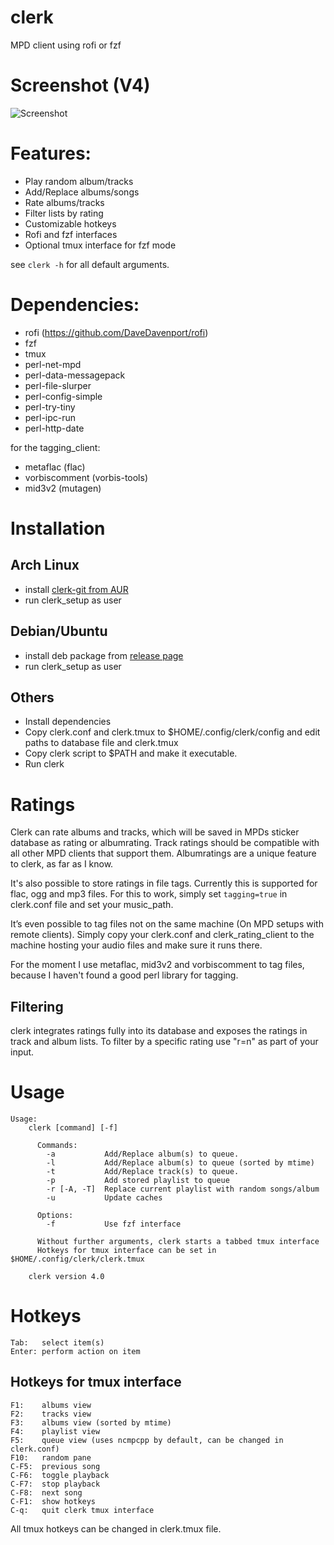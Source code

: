 # clerk

MPD client using rofi or fzf

# Screenshot (V4)
![Screenshot](https://pic.53280.de/clerk.png)

# Features:

* Play random album/tracks
* Add/Replace albums/songs
* Rate albums/tracks
* Filter lists by rating
* Customizable hotkeys
* Rofi and fzf interfaces
* Optional tmux interface for fzf mode

see `clerk -h` for all default arguments.

# Dependencies:

* rofi (https://github.com/DaveDavenport/rofi)
* fzf
* tmux
* perl-net-mpd
* perl-data-messagepack
* perl-file-slurper
* perl-config-simple
* perl-try-tiny
* perl-ipc-run
* perl-http-date

for the tagging_client:
* metaflac (flac)
* vorbiscomment (vorbis-tools)
* mid3v2 (mutagen)


# Installation

## Arch Linux

* install [clerk-git from AUR](https://aur.archlinux.org/packages/clerk-git/)
* run clerk_setup as user

## Debian/Ubuntu

* install deb package from [release page](https://github.com/carnager/clerk/releases)
* run clerk_setup as user

## Others

* Install dependencies
* Copy clerk.conf and clerk.tmux to $HOME/.config/clerk/config and edit paths to database file and clerk.tmux
* Copy clerk script to $PATH and make it executable.
* Run clerk

# Ratings

Clerk can rate albums and tracks, which will be saved in MPDs sticker database as rating or albumrating.
Track ratings should be compatible with all other MPD clients that support them.
Albumratings are a unique feature to clerk, as far as I know.

It's also possible to store ratings in file tags. Currently this is supported for flac, ogg and mp3 files.
For this to work, simply set `tagging=true` in clerk.conf file and set your music_path.

It’s even possible to tag files not on the same machine (On MPD setups with remote clients).
Simply copy your clerk.conf and clerk_rating_client to the machine hosting your audio files and
make sure it runs there.

For the moment I use metaflac, mid3v2 and vorbiscomment to tag files, because I haven't found a good perl library
for tagging.

## Filtering

clerk integrates ratings fully into its database and exposes the ratings in track and album lists.
To filter by a specific rating use "r=n" as part of your input.

# Usage

```
Usage:
    clerk [command] [-f]

      Commands:
        -a           Add/Replace album(s) to queue.
        -l           Add/Replace album(s) to queue (sorted by mtime)
        -t           Add/Replace track(s) to queue.
        -p           Add stored playlist to queue
        -r [-A, -T]  Replace current playlist with random songs/album
        -u           Update caches

      Options:
        -f           Use fzf interface

      Without further arguments, clerk starts a tabbed tmux interface
      Hotkeys for tmux interface can be set in $HOME/.config/clerk/clerk.tmux

    clerk version 4.0
```

# Hotkeys

```
Tab:   select item(s)
Enter: perform action on item

```

## Hotkeys for tmux interface

```
F1:    albums view
F2:    tracks view
F3:    albums view (sorted by mtime)
F4:    playlist view
F5:    queue view (uses ncmpcpp by default, can be changed in clerk.conf)
F10:   random pane
C-F5:  previous song
C-F6:  toggle playback
C-F7:  stop playback
C-F8:  next song
C-F1:  show hotkeys
C-q:   quit clerk tmux interface
```

All tmux hotkeys can be changed in clerk.tmux file.
